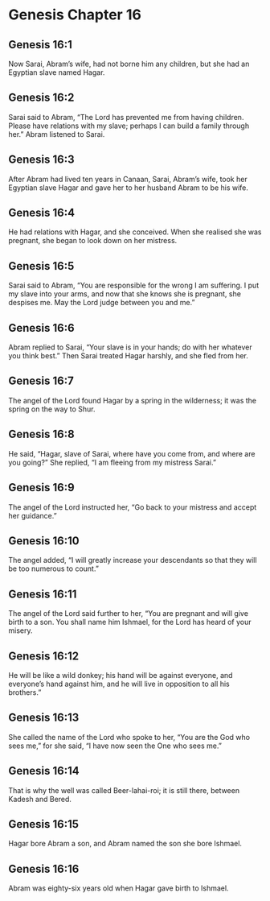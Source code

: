 # Genesis Chapter 16

## Genesis 16:1
Now Sarai, Abram’s wife, had not borne him any children, but she had an Egyptian slave named Hagar.

## Genesis 16:2
Sarai said to Abram, “The Lord has prevented me from having children. Please have relations with my slave; perhaps I can build a family through her.” Abram listened to Sarai.

## Genesis 16:3
After Abram had lived ten years in Canaan, Sarai, Abram’s wife, took her Egyptian slave Hagar and gave her to her husband Abram to be his wife.

## Genesis 16:4
He had relations with Hagar, and she conceived. When she realised she was pregnant, she began to look down on her mistress.

## Genesis 16:5
Sarai said to Abram, “You are responsible for the wrong I am suffering. I put my slave into your arms, and now that she knows she is pregnant, she despises me. May the Lord judge between you and me.”

## Genesis 16:6
Abram replied to Sarai, “Your slave is in your hands; do with her whatever you think best.” Then Sarai treated Hagar harshly, and she fled from her.

## Genesis 16:7
The angel of the Lord found Hagar by a spring in the wilderness; it was the spring on the way to Shur.

## Genesis 16:8
He said, “Hagar, slave of Sarai, where have you come from, and where are you going?” She replied, “I am fleeing from my mistress Sarai.”

## Genesis 16:9
The angel of the Lord instructed her, “Go back to your mistress and accept her guidance.”

## Genesis 16:10
The angel added, “I will greatly increase your descendants so that they will be too numerous to count.”

## Genesis 16:11
The angel of the Lord said further to her, “You are pregnant and will give birth to a son. You shall name him Ishmael, for the Lord has heard of your misery.

## Genesis 16:12
He will be like a wild donkey; his hand will be against everyone, and everyone’s hand against him, and he will live in opposition to all his brothers.”

## Genesis 16:13
She called the name of the Lord who spoke to her, “You are the God who sees me,” for she said, “I have now seen the One who sees me.”

## Genesis 16:14
That is why the well was called Beer-lahai-roi; it is still there, between Kadesh and Bered.

## Genesis 16:15
Hagar bore Abram a son, and Abram named the son she bore Ishmael.

## Genesis 16:16
Abram was eighty-six years old when Hagar gave birth to Ishmael.
